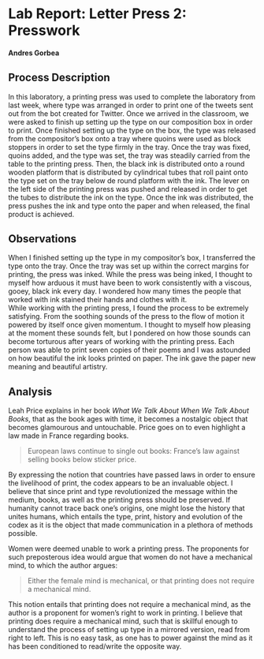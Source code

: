 # Lab Report: Letter Press 2: Presswork

#### Andres Gorbea

## Process Description

In this laboratory, a printing press was used to complete the laboratory from last week, where type was arranged in order to print one of the tweets sent out from the bot created for Twitter.  Once we arrived in the classroom, we were asked to finish up setting up the type on our composition box in order to print.  Once finished setting up the type on the box, the type was released from the compositor’s box onto a tray where quoins were used as block stoppers in order to set the type firmly in the tray.  Once the tray was fixed, quoins added, and the type was set, the tray was steadily carried from the table to the printing press.  Then, the black ink is distributed onto a round wooden platform that is distributed by cylindrical tubes that roll paint onto the type set on the tray below de round platform with the ink.  The lever on the left side of the printing press was pushed and released in order to get the tubes to distribute the ink on the type.  Once the ink was distributed, the press pushes the ink and type onto the paper and when released, the final product is achieved.  


## Observations

When I finished setting up the type in my compositor’s box, I transferred the type onto the tray.  Once the tray was set up within the correct margins for printing, the press was inked.  While the press was being inked, I thought to myself how arduous it must have been to work consistently with a viscous, gooey, black ink every day.  I wondered how many times the people that worked with ink stained their hands and clothes with it.  
While working with the printing press, I found the process to be extremely satisfying.  From the soothing sounds of the press to the flow of motion it powered by itself once given momentum.  I thought to myself how pleasing at the moment these sounds felt, but I pondered on how those sounds can become torturous after years of working with the printing press.  Each person was able to print seven copies of their poems and I was astounded on how beautiful the ink looks printed on paper.  The ink gave the paper new meaning and beautiful artistry.

## Analysis

Leah Price explains in her book _What We Talk About When We Talk About Books_, that as the book ages with time, it becomes a nostalgic object that becomes glamourous and untouchable.  Price goes on to even highlight a law made in France regarding books.
> European laws continue to single out books: France’s law against selling books below sticker price.

By expressing the notion that countries have passed laws in order to ensure the livelihood of print, the codex appears to be an invaluable object.  I believe that since print and type revolutionized the message within the medium, books, as well as the printing press should be preserved.  If humanity cannot trace back one’s origins, one might lose the history that unites humans, which entails the type, print, history and evolution of the codex as it is the object that made communication in a plethora of methods possible.

Women were deemed unable to work a printing press.  The proponents for such preposterous idea would argue that women do not have a mechanical mind, to which the author argues:
> Either the female mind is mechanical, or that printing does not require a mechanical mind.

This notion entails that printing does not require a mechanical mind, as the author is a proponent for women’s right to work in printing.  I believe that printing does require a mechanical mind, such that is skillful enough to understand the process of setting up type in a mirrored version, read from right to left.  This is no easy task, as one has to power against the mind as it has been conditioned to read/write the opposite way.




